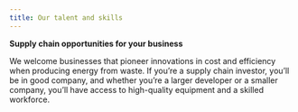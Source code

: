```yaml
---
title: Our talent and skills
---
```


**Supply chain opportunities for your business**

We welcome businesses that pioneer innovations in cost and efficiency when producing energy from waste. If you’re a supply chain investor, you’ll be in good company, and whether you’re a larger developer or a smaller company, you’ll have access to high-quality equipment and a skilled workforce.

